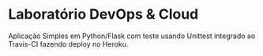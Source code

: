 # Laboratório DevOps & Cloud

Aplicação Simples em  Python/Flask com teste usando Unittest integrado ao Travis-CI fazendo deploy no Heroku.
